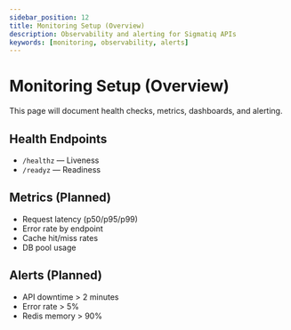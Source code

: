 ```yaml
---
sidebar_position: 12
title: Monitoring Setup (Overview)
description: Observability and alerting for Sigmatiq APIs
keywords: [monitoring, observability, alerts]
---
```


# Monitoring Setup (Overview)

This page will document health checks, metrics, dashboards, and alerting.

## Health Endpoints

- `/healthz` — Liveness
- `/readyz` — Readiness

## Metrics (Planned)

- Request latency (p50/p95/p99)
- Error rate by endpoint
- Cache hit/miss rates
- DB pool usage

## Alerts (Planned)

- API downtime > 2 minutes
- Error rate > 5%
- Redis memory > 90%

